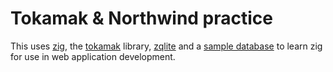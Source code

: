 # Tokamak & Northwind practice

This uses [zig][zig], the [tokamak][tk] library, [zqlite][zqlite] and
a [sample database][northwind] to learn zig for use in
web application development.

[zig]: ziglang.org
[tk]: https://github.com/cztomsik/tokamak
[northwind]: https://github.com/jpwhite3/northwind-SQLite3
[zqlite]: https://github.com/karlseguin/zqlite.zig
